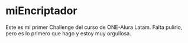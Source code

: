 # miEncriptador
Este es mi primer Challenge del curso de ONE-Alura Latam. Falta pulirlo, pero es lo primero que hago y estoy muy orgullosa.
